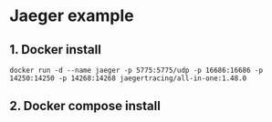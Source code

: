# Jaeger example

## 1. Docker install

```shell
docker run -d --name jaeger -p 5775:5775/udp -p 16686:16686 -p 14250:14250 -p 14268:14268 jaegertracing/all-in-one:1.48.0
```

## 2. Docker compose install
